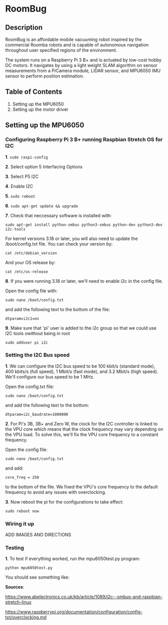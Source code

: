 # RoomBug

## Description

RoomBug is an affordable mobile vacuuming robot inspired by the commercial Roomba robots and is capable of autonomous navigation throughout user specified regions of the environment. 

The system runs on a Raspberry Pi 3 B+ and is actuated by low-cost hobby DC motors. It navigates by using a light weight SLAM algorithm on sensor measurements from a PiCamera module, LIDAR sensor, and MPU6050 IMU sensor to perform position estimation.


## Table of Contents

1. Setting up the MPU6050 
2. Setting up the motor driver 

## Setting up the MPU6050

### Configuring Raspberry Pi 3 B+ running Raspbian Stretch OS for I2C 

**1**. ``` sudo raspi-config ```

**2**. Select option 5 Interfacing Options

**3**. Select P5 I2C

**4**. Enable I2C

**5**. ```sudo reboot```

**6**. ``` sudo apt-get update && upgrade ```

**7**. Check that neccessary software is installed with:

  ```
  sudo apt-get install python-smbus python3-smbus python-dev python3-dev i2c-tools
  ```


For kernel versions 3.18 or later, you will also need to update the /boot/config.txt file.
You can check your version by:

```
cat /etc/debian_version
```

And your OS release by:

```
cat /etc/os-release
```

**8**. If you were running 3.18 or later, we'll need to enable i2c in the config file.

Open the config file with:

```
sudo nano /boot/config.txt
```

and add the following text to the bottom of the file:

```
dtparam=i2c1=on
```
**9**. Make sure that 'pi' user is added to the i2c group so that we could use I2C tools owithout being in root

```
sudo adduser pi i2c
```

### Setting the I2C Bus speed

**1**. We can configure the I2C bus speed to be 100 kbit/s (standard mode), 400 kbits/s (full speed), 1 Mbit/s (fast mode), and 3.2 Mbit/s (high speed). We'll configure our bus speed to be 1 MHz.

Open the config.txt file:
```
sudo nano /boot/config.txt
```

and add the following text to the bottom:

```
dtparam=i2c_baudrate=1000000
```


**2**. For Pi's 3B, 3B+ and Zero W, the clock for the I2C controller is linked to the VPU core which means that the clock frequency may vary depending on the VPU load. To solve this, we'll fix the VPU core frequency to a constant frequency.

Open the config file:

``` 
sudo nano /boot/config.txt
```
and add:

``` 
core_freq = 250
```
to the bottom of the file. We fixed the VPU's core frequency to the default frequency to avoid any issues with overclocking.

**3**. Now reboot the pi for the configurations to take effect:

```
sudo reboot now
```

### Wiring it up

ADD IMAGES AND DIRECTIONS

### Testing

**1**. To test if everything worked, run the mpu6050test.py program:

```
python mpu6050test.py
```

You should see something like:

**Sources**:

https://www.abelectronics.co.uk/kb/article/1089/i2c--smbus-and-raspbian-stretch-linux

https://www.raspberrypi.org/documentation/configuration/config-txt/overclocking.md
